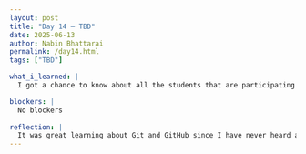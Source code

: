 ```yaml
---
layout: post
title: "Day 14 – TBD"
date: 2025-06-13
author: Nabin Bhattarai
permalink: /day14.html
tags: ["TBD"]

what_i_learned: |
  I got a chance to know about all the students that are participating in this research program. I learned what Git and GitHub was. I also set up my GitHub account and CEAMLS SAIRI Summer 2025 Research Website. I know how to use GitHub now. We played speed networking Bingo which helped me learn more about Git and GitHUb. Placement test on Python helped me revise my learning on Python.

blockers: |
  No blockers
  
reflection: |
  It was great learning about Git and GitHub since I have never heard and learned about it. Playing speed networking bingo was fun and informational at the same time. Placement test on Python helped me check my knowledge on Python and topics that I need to learn more. It was wonderful getting to know all the participants. I enjoyed our first day of CEAMLS SAIRI.
---
```

